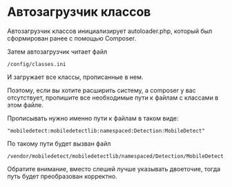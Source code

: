 # Автозагрузчик классов

Автозагрузчик классов инициализирует autoloader.php, который был сформирован ранее с помощью Composer.

Затем автозагрузчик читает файл

	/config/classes.ini

И загружает все классы, прописанные в нем.

Поэтому, если вы хотите расширить систему, а composer у вас отсутствует, пропишите все необходимые пути к файлам с классами в этом файле.

Прописывать нужно именно пути к файлам в таком виде:

	"mobiledetect:mobiledetectlib:namespaced:Detection:MobileDetect"

По такому пути будет вызван файл

	/vendor/mobiledetect/mobiledetectlib/namespaced/Detection/MobileDetect.php

Обратите внимание, вместо слешей лучше указывать двоеточие, тогда путь будет преобразован корректно.
